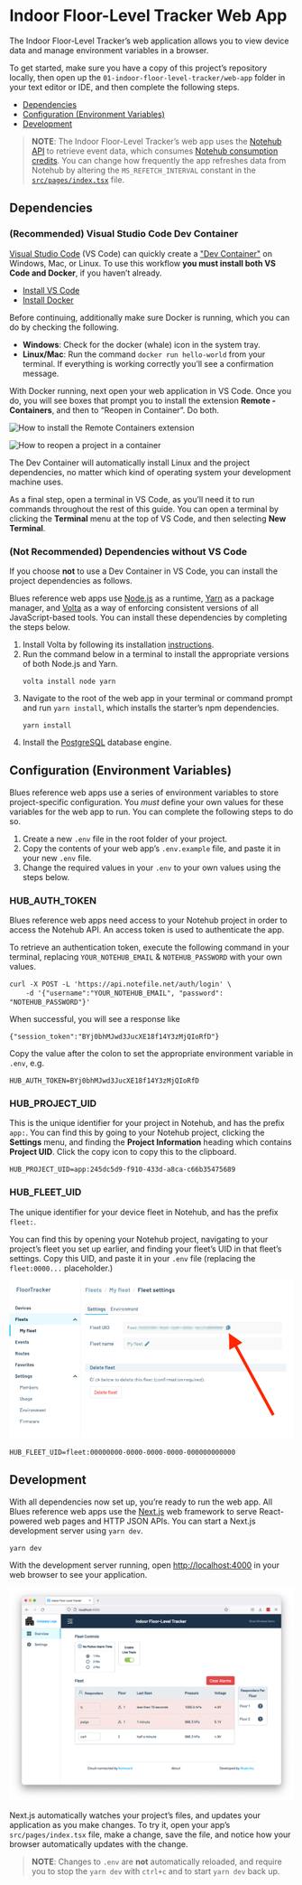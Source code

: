# Indoor Floor-Level Tracker Web App

The Indoor Floor-Level Tracker’s web application allows you to view device data and 
manage environment variables in a browser.

To get started, make sure you have a copy of this project’s repository locally,
then open up the `01-indoor-floor-level-tracker/web-app` folder in your text editor or
IDE, and then complete the following steps.

- [Dependencies](#dependencies)
- [Configuration (Environment Variables)](#configuration-environment-variables)
- [Development](#development)

> **NOTE**: The Indoor Floor-Level Tracker’s web app uses the [Notehub API](https://dev.blues.io/guides-and-tutorials/using-the-notehub-api/)
to retrieve event data, which consumes [Notehub consumption credits](https://blues.io/pricing/).
You can change how frequently the app refreshes data from Notehub by altering
the `MS_REFETCH_INTERVAL` constant in the [`src/pages/index.tsx`](src/pages/index.tsx)
file.

## Dependencies

### (Recommended) Visual Studio Code Dev Container

[Visual Studio Code](https://code.visualstudio.com/) (VS Code) can quickly create a
["Dev Container"](https://code.visualstudio.com/docs/remote/containers) on Windows,
Mac, or Linux. To use this workflow **you must install both VS Code and Docker**, if
you haven’t already.

- [Install VS Code](https://code.visualstudio.com/)
- [Install Docker](https://docs.docker.com/get-docker/)

Before continuing, additionally make sure Docker is running, which you can do by
checking the following.

- **Windows**: Check for the docker (whale) icon in the system tray.
- **Linux/Mac**: Run the command `docker run hello-world` from your terminal. If everything
is working correctly you’ll see a confirmation message.

With Docker running, next open your web application in VS Code. Once you do, you will see
boxes that prompt you to install the extension **Remote - Containers**, and then to “Reopen
in Container”. Do both.

![How to install the Remote Containers extension](https://user-images.githubusercontent.com/544280/189387596-a7c2ed85-7470-49a2-b5ee-a08e594297f2.png)

![How to reopen a project in a container](https://user-images.githubusercontent.com/544280/189387610-2fd114ed-4bfb-43df-8d18-aea04540e61f.png)

The Dev Container will automatically install Linux and the project dependencies,
no matter which kind of operating system your development machine uses.

As a final step, open a terminal in VS Code, as you’ll need it to run commands
throughout the rest of this guide. You can open a terminal by clicking the
**Terminal** menu at the top of VS Code, and then selecting **New Terminal**.

### (Not Recommended) Dependencies without VS Code

If you choose **not** to use a Dev Container in VS Code, you can install the
project dependencies as follows.

Blues reference web apps use [Node.js](https://nodejs.org/en/) as a
runtime, [Yarn](https://yarnpkg.com/) as a package manager, and
[Volta](https://volta.sh/) as a way of enforcing consistent versions of all
JavaScript-based tools. You can install these dependencies by completing the
steps below.

1. Install Volta by following its installation
   [instructions](https://docs.volta.sh/guide/getting-started).
2. Run the command below in a terminal to install the appropriate versions of
   both Node.js and Yarn.
   ```
   volta install node yarn
   ```
3. Navigate to the root of the web app in your terminal or
   command prompt and run `yarn install`, which installs the starter’s npm
   dependencies.
   ```
   yarn install
   ```
4. Install the [PostgreSQL](https://www.postgresql.org/download/) database engine.

## Configuration (Environment Variables)

Blues reference web apps use a series of environment variables to store
project-specific configuration. You _must_ define your own values for these
variables for the web app to run. You can complete the following
steps to do so.

1. Create a new `.env` file in the root folder of your project.
1. Copy the contents of your web app’s `.env.example` file, and paste
it in your new `.env` file.
1. Change the required values in your `.env` to your own values using the steps
   below.

### HUB_AUTH_TOKEN

Blues reference web apps need access to your Notehub project in order to
access the Notehub API. An access token is used to authenticate the app.

To retrieve an authentication token, execute the following command in your
terminal, replacing `YOUR_NOTEHUB_EMAIL` & `NOTEHUB_PASSWORD` with your own values.

```
curl -X POST -L 'https://api.notefile.net/auth/login' \
    -d '{"username":"YOUR_NOTEHUB_EMAIL", "password": "NOTEHUB_PASSWORD"}'
```

When successful, you will see a response like

```
{"session_token":"BYj0bhMJwd3JucXE18f14Y3zMjQIoRfD"}
```

Copy the value after the colon to set the appropriate environment variable in `.env`, e.g.

```
HUB_AUTH_TOKEN=BYj0bhMJwd3JucXE18f14Y3zMjQIoRfD
```

### HUB_PROJECT_UID

This is the unique identifier for your project in Notehub, and has the prefix `app:`.
You can find this by going to your Notehub project, clicking the **Settings** menu,
and finding the **Project Information** heading which contains **Project UID**. Click
the copy icon to copy this to the clipboard.

```
HUB_PROJECT_UID=app:245dc5d9-f910-433d-a8ca-c66b35475689
```

### HUB_FLEET_UID

The unique identifier for your device fleet in Notehub, and has the prefix `fleet:`.

You can find this by opening your Notehub project, navigating to your project’s
fleet you set up earlier, and finding your fleet’s UID in that fleet’s settings.
Copy this UID, and paste it in your `.env` file (replacing the `fleet:0000...`
placeholder.)

![Location of the fleet UID in Notehub](../images/notehub-fleet-uid.png)

```
HUB_FLEET_UID=fleet:00000000-0000-0000-0000-000000000000
```

## Development

With all dependencies now set up, you’re ready to run the web app. All Blues reference
web apps use the [Next.js](https://nextjs.org/) web
framework to serve React-powered web pages and HTTP JSON APIs. You can start a
Next.js development server using `yarn dev`.

```
yarn dev
```

With the development server running, open <http://localhost:4000> in your web
browser to see your application.

![The display of the final web app](../images/web-app-display.png)

Next.js automatically watches your project’s files, and updates your application
as you make changes. To try it, open your app’s `src/pages/index.tsx` file, make
a change, save the file, and notice how your browser automatically updates with
the change.

> **NOTE**: Changes to `.env` are **not** automatically reloaded, and require you
to stop the `yarn dev` with `ctrl+c` and to start `yarn dev` back up.
